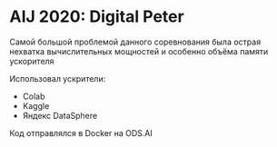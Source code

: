 # AIJ 2020: Digital Peter

Самой большой проблемой данного соревнования была острая нехватка вычислительных мощностей и особенно объёма памяти ускорителя

Использовал ускрители:
- Colab
- Kaggle
- Яндекс DataSphere

Код отправлялся в Docker на ODS.AI




